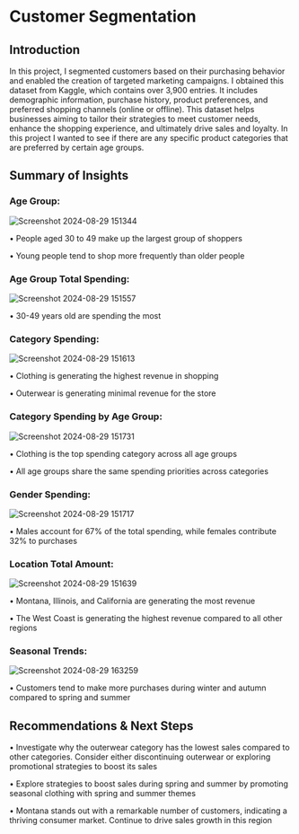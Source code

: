 # Customer Segmentation
<h2>Introduction</h2>

In this project, I segmented customers based on their purchasing behavior and enabled the creation of targeted marketing campaigns. I obtained this dataset from Kaggle, which contains over 3,900 entries. It includes demographic information, purchase history, product preferences, and preferred shopping channels (online or offline). This dataset helps businesses aiming to tailor their strategies to meet customer needs, enhance the shopping experience, and ultimately drive sales and loyalty. In this project I wanted to see if there are any specific product categories that are preferred by certain age groups.
<h2>Summary of Insights</h2>

<h3>Age Group:</h3>

![Screenshot 2024-08-29 151344](https://github.com/user-attachments/assets/344522ed-3425-48eb-9802-770a499b111b)

<p>• People aged 30 to 49 make up the largest group of shoppers
   
  • Young people tend to shop more frequently than older people</p>

<h3>Age Group Total Spending: </h3> 

![Screenshot 2024-08-29 151557](https://github.com/user-attachments/assets/213708cc-4e9c-4f7b-bbe0-52a95854ff7e)

<p>• 30-49 years old are spending the most  </p>

<h3>Category Spending:</h3>

![Screenshot 2024-08-29 151613](https://github.com/user-attachments/assets/b11d109d-325e-419e-afdc-c28d3ac13b58)
<p>• Clothing is generating the highest revenue in shopping
   
  • Outerwear is generating minimal revenue for the store</p>

<h3>Category Spending by Age Group:</h3>

![Screenshot 2024-08-29 151731](https://github.com/user-attachments/assets/9e4430a1-8819-46f6-b921-7a6918ba6d84)
<p>• Clothing is the top spending category across all age groups
 
  • All age groups share the same spending priorities across categories</p> 

<h3>Gender Spending: </h3> 

![Screenshot 2024-08-29 151717](https://github.com/user-attachments/assets/3aa87421-a66e-427c-b6d0-aa66bd43a70e)
<p>• Males account for 67% of the total spending, while females contribute 32% to purchases</p>

<h3>Location Total Amount: </h3> 

![Screenshot 2024-08-29 151639](https://github.com/user-attachments/assets/7844b15b-891d-4714-ba3f-5ceaef86fb99)
<p>• Montana, Illinois, and California are generating the most revenue
   
  • The West Coast is generating the highest revenue compared to all other regions  </p>

<h3>Seasonal Trends: </h3> 

![Screenshot 2024-08-29 163259](https://github.com/user-attachments/assets/0dfe7b07-adf6-4570-9aa6-7f899937dc87)
<p>• Customers tend to make more purchases during winter and autumn compared to spring and summer</p>
  
<h2>Recommendations & Next Steps</h2>
<p>• Investigate why the outerwear category has the lowest sales compared to other categories. Consider either discontinuing outerwear or exploring promotional strategies to boost its sales

• Explore strategies to boost sales during spring and summer by promoting seasonal clothing with spring and summer themes

• Montana stands out with a remarkable number of customers, indicating a thriving consumer market. Continue to drive sales growth in this region</p>

